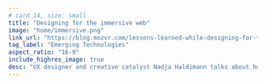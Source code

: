 ```yaml
---
# card 14, size: small
title: "Designing for the immersive web"
image: "home/immersive.png"
link_url: "https://blog.mozvr.com/lessons-learned-while-designing-for-the-immersive-web/?utm_source=www.mozilla.org&utm_medium=referral&utm_campaign=homepage&utm_content=card"
tag_label: "Emerging Technologies"
aspect_ratio: "16-9"
include_highres_image: true
desc: "UX designer and creative catalyst Nadja Haldimann talks about how she approached working on the new Firefox Reality browser."
---
```


